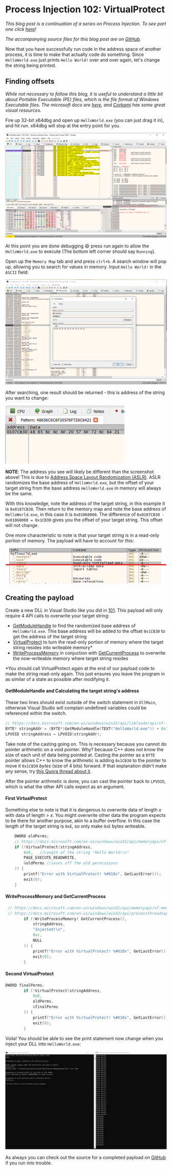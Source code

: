 # Process Injection 102: VirtualProtect
_This blog post is a continuation of a series on Process Injection. To see part one click [here](../Process-Injection-101-Hello-World)!_

_The accompanying source files for this blog post are on [GitHub](https://github.com/MayerDaniel/ProcessInjection/tree/master/102)._

Now that you have successfully run code in the address space of another process, it is time to make that actually code do something. Since `HelloWorld.exe` just prints `Hello World!` over and over again, let's change the string being printed.

## Finding offsets

_While not necessary to follow this blog, it is useful to understand a little bit about Portable Executable (PE) files, which is the file format of Windows Executable files. The microsoft docs are [here](https://docs.microsoft.com/en-us/windows/win32/debug/pe-format), and [Corkami](https://github.com/corkami/pics/blob/master/binary/pe101/README.md) has some great visual resources._

Fire up 32-bit x64dbg and open up `HelloWorld.exe` (you can just drag it in), and hit run. x64dbg will stop at the entry point for you.

![EntryPoint](entry.png "EntryPoint")

At this point you are done debugging 😄 press run again to allow the `HelloWorld.exe` to execute (The bottom left corner should say `Running`).

Open up the `Memory Map` tab and and press `ctrl+b`. A search window will pop up, allowing you to search for values in memory. Input `Hello World!` in the `ASCII` field:

![Search](search.png "Search")

After searching, one result should be returned - this is address of the string you want to change:

![Search Result](result.png "Search Result")

**NOTE**: The address you see will likely be different than the screenshot above! This is due to [Address Space Layout Randomization (ASLR)](https://en.wikipedia.org/wiki/Address_space_layout_randomization). ASLR randomizes the base address of `HelloWorld.exe`, but the offset of your target string from the base address `HelloWorld.exe` in memory will always be the same.

With this knowledge, note the address of the target string, in this example it is `0x0107CB30`. Then return to the memory map and note the base address of  `HelloWorld.exe`, in this case it is `0x01060000`. The difference of `0x0107CB30 - 0x01060000 = 0x1CB30` gives you the offset of your target string. This offset will not change.

One more characteristic to note is that your target string is in a read-only portion of memory. The payload will have to account for this:

![Read-Only Data](rdata.png "Read-Only Data")

## Creating the payload

Create a new DLL in Visual Studio like you did in [101](https://www.mayer.cool/2020/04/19/Process-Injection-101-Hello-World/#Creating-the-payload-DLL). This payload will only require 4 API calls to overwrite your target string:

* [GetModuleHandle] to find the randomized base address of `HelloWorld.exe`. This base address will be added to the offset `0x1CB30` to get the address of the target string
* [VirtualProtect] to turn the read-only portion of memory where the target string resides into writeable memory*
* [WriteProcessMemory] in conjuction with [GetCurrentProcess] to overwrite the now-writeable memory where target string resides

*You should call VirtualProtect again at the end of our payload code to make the string read-only again. This just ensures you leave the program in as similar of a state as possible after modifying it.

#### GetModuleHandle and Calculating the target string's address

These two lines should exist outside of the switch statement in `DllMain`, otherwise Visual Studio will complain undefined variables could be referenced within the switch.

```cpp
// https://docs.microsoft.com/en-us/windows/win32/api/libloaderapi/nf-libloaderapi-getmodulehandlea
BYTE* stringAddr = (BYTE*)GetModuleHandle(TEXT("HelloWorld.exe")) + 0x1CB30;
LPVOID stringAddress = LPVOID(stringAddr);
```
Take note of the casting going on. This is necessary because you cannot do pointer arithmetic on a void pointer. Why? because C++ does not know the size of each unit of data being pointed at. Casting the pointer as a `BYTE` pointer allows C++ to know the arithmetic is adding `0x1CB30` to the pointer to move it `0x1CB30` _bytes_ (size of 4 bits) forward. If that explanation didn't make any sense, try [this Quora thread about it](https://www.quora.com/Why-is-pointer-arithmetic-with-%E2%80%9Cvoid*%E2%80%9D-considered-bad-What-are-some-bad-scenarios-for-this-application).

After the pointer arithmetic is done, you can cast the pointer back to `LPVOID`, which is what the other API calls expect as an argument.

#### First VirtualProtect

Something else to note is that it is dangerous to overwrite data of length *x* with data of length > *x*. You might overwrite other data the program expects to be there for another purpose, akin to a buffer overflow. In this case the length of the target string is `0xE`, so only make `0xE` bytes writeable.

```cpp
    DWORD oldPerms;
    // https://docs.microsoft.com/en-us/windows/win32/api/memoryapi/nf-memoryapi-virtualprotect
    if (!VirtualProtect(stringAddress,
        0xE,   //Length of the string "Hello World!\n"
        PAGE_EXECUTE_READWRITE,
        &oldPerms //saves off the old permissions
    )) {
        printf("Error with VirtualProtect! %#010x", GetLastError());
        exit(0);
    }
```

#### WriteProcessMemory and GetCurrentProcess

```cpp
 // https://docs.microsoft.com/en-us/windows/win32/api/memoryapi/nf-memoryapi-writeprocessmemory
 // https://docs.microsoft.com/en-us/windows/win32/api/processthreadsapi/nf-processthreadsapi-getcurrentprocess
        if (!WriteProcessMemory( GetCurrentProcess(),
            stringAddress,
            "Injected!\n",
            0xc,
            NULL
        )) {
            printf("Error with VirtualProtect! %#010x", GetLastError());
            exit(0);
        }
```

#### Second VirtualProtect

```cpp
DWORD finalPerms;
        if (!VirtualProtect(stringAddress,
            0xE,
            oldPerms,
            &finalPerms
        )) {
            printf("Error with VirtualProtect! %#010x", GetLastError());
            exit(0);
        }
```

Voila! You should be able to see the print statement now change when you inject your DLL into `HelloWorld.exe`:

![Injected!](injected.png "Injected!")

 As always you can check out the source for a completed payload on [GitHub](https://github.com/MayerDaniel/ProcessInjection/tree/master/102) if you run into trouble.

[GetModuleHandle]: https://docs.microsoft.com/en-us/windows/win32/api/libloaderapi/nf-libloaderapi-getmodulehandlea
[VirtualProtect]: https://docs.microsoft.com/en-us/windows/win32/api/memoryapi/nf-memoryapi-virtualprotect
[WriteProcessMemory]: https://docs.microsoft.com/en-us/windows/win32/api/memoryapi/nf-memoryapi-writeprocessmemory
[GetCurrentProcess]: https://docs.microsoft.com/en-us/windows/win32/api/processthreadsapi/nf-processthreadsapi-getcurrentprocess

